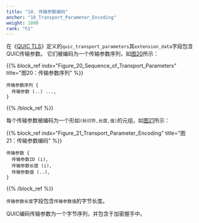 ```yaml
---
title: "18. 传输参数编码"
anchor: "18_Transport_Parameter_Encoding"
weight: 1800
rank: "h1"
---
```


在《[QUIC TLS]()》定义的`quic_transport_parameters`其`extension_data`字段包含QUIC传输参数。
它们被编码为一个传输参数序列，如[图20](#Figure_20_Sequence_of_Transport_Parameters)所示：

{{% block_ref
    indx="Figure_20_Sequence_of_Transport_Parameters"
    title="图20：传输参数序列" %}}

```
传输参数序列 {
  传输参数 (..) ...,
}
```

{{% /block_ref %}}

每个传输参数被编码为一个形如`(标识符,长度,值)`的元组，如[图21](#Figure_21_Transport_Parameter_Encoding)所示：

{{% block_ref
    indx="Figure_21_Transport_Parameter_Encoding"
    title="图21：传输参数编码" %}}

```
传输参数 {
  传输参数ID (i),
  传输参数长度 (i),
  传输参数值 (..),
}
```

{{% /block_ref %}}

`传输参数长度`字段包含`传输参数值`的字节长度。

QUIC编码传输参数为一个字节序列，并包含于加密握手中。
